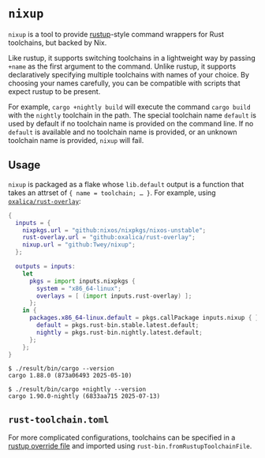 # `nixup`

`nixup` is a tool to provide [rustup](https://rustup.rs/)-style
command wrappers for Rust toolchains, but backed by Nix.

Like rustup, it supports switching toolchains in a lightweight way by
passing `+name` as the first argument to the command.  Unlike rustup,
it supports declaratively specifying multiple toolchains with names of
your choice.  By choosing your names carefully, you can be compatible
with scripts that expect rustup to be present.

For example, `cargo +nightly build` will execute the command `cargo
build` with the `nightly` toolchain in the path.  The special
toolchain name `default` is used by default if no toolchain name is
provided on the command line.  If no `default` is available and no
toolchain name is provided, or an unknown toolchain name is provided,
`nixup` will fail.

## Usage

`nixup` is packaged as a flake whose `lib.default` output is a
function that takes an attrset of `{ name = toolchain; … }`.  For
example, using
[`oxalica/rust-overlay`](https://github.com/oxalica/rust-overlay):

```nix
{
  inputs = {
    nixpkgs.url = "github:nixos/nixpkgs/nixos-unstable";
    rust-overlay.url = "github:oxalica/rust-overlay";
    nixup.url = "github:Twey/nixup";
  };

  outputs = inputs:
    let
      pkgs = import inputs.nixpkgs {
        system = "x86_64-linux";
        overlays = [ (import inputs.rust-overlay) ];
      };
    in {
      packages.x86_64-linux.default = pkgs.callPackage inputs.nixup { } {
        default = pkgs.rust-bin.stable.latest.default;
        nightly = pkgs.rust-bin.nightly.latest.default;
      };
    };
}
```

```shellsession
$ ./result/bin/cargo --version
cargo 1.88.0 (873a06493 2025-05-10)

$ ./result/bin/cargo +nightly --version
cargo 1.90.0-nightly (6833aa715 2025-07-13)
```

## `rust-toolchain.toml`

For more complicated configurations, toolchains can be specified in a
[rustup override
file](https://rust-lang.github.io/rustup/overrides.html#the-toolchain-file)
and imported using `rust-bin.fromRustupToolchainFile`.
